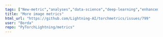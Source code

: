 ```yaml
---
tags: ["New-metric","analyses","data-science","deep-learning","enhancement","help-wanted","machine-learning","metrics","python","pytorch"]
title: "More image metrics"
html_url: "https://github.com/Lightning-AI/torchmetrics/issues/799"
user: "Borda"
repo: "PyTorchLightning/metrics"
---
```


